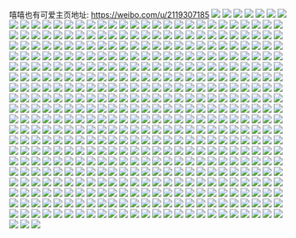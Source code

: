 嘻嘻也有可爱主页地址: https://weibo.com/u/2119307185 
![](https://wx4.sinaimg.cn/mw2000/7e520fb1gy1h94atxqo2yj22c0340e83.jpg) 
![](https://wx4.sinaimg.cn/mw2000/7e520fb1gy1h94au3cfhmj22c0340u0z.jpg) 
![](https://wx4.sinaimg.cn/mw2000/7e520fb1gy1h94au8k16ij22c0340x6r.jpg) 
![](https://wx4.sinaimg.cn/mw2000/7e520fb1gy1h94auetdcpj22c0340kjn.jpg) 
![](https://wx4.sinaimg.cn/mw2000/7e520fb1gy1h94avf5ca5j22a231fhdw.jpg) 
![](https://wx4.sinaimg.cn/mw2000/7e520fb1gy1h94auqkwtij22c0340hdv.jpg) 
![](https://wx4.sinaimg.cn/mw2000/7e520fb1gy1h94av308kqj22c0340x6s.jpg) 
![](https://wx4.sinaimg.cn/mw2000/7e520fb1gy1h94av7jgzdj22c03407wj.jpg) 
![](https://wx4.sinaimg.cn/mw2000/7e520fb1gy1h94atr06d1j22c03407wj.jpg) 
![](https://wx4.sinaimg.cn/mw2000/7e520fb1gy1h4rkb7dur6j23402c0hdv.jpg) 
![](https://wx4.sinaimg.cn/mw2000/7e520fb1gy1h4rkb923rej22c03404qr.jpg) 
![](https://wx4.sinaimg.cn/mw2000/7e520fb1gy1h4rkbc9ny3j22c0340npe.jpg) 
![](https://wx4.sinaimg.cn/mw2000/7e520fb1gy1h4rkbdyqhkj22c03401ky.jpg) 
![](https://wx4.sinaimg.cn/mw2000/7e520fb1gy1h4rkbi7b4cj22c033y7wo.jpg) 
![](https://wx4.sinaimg.cn/mw2000/7e520fb1gy1h4rkb3tpktj22c0340hdv.jpg) 
![](https://wx4.sinaimg.cn/mw2000/7e520fb1gy1h3jjnpkyttj22c0340u0z.jpg) 
![](https://wx4.sinaimg.cn/mw2000/7e520fb1gy1h3jjnnjxa5j223w27nnpd.jpg) 
![](https://wx4.sinaimg.cn/mw2000/7e520fb1gy1gz0pzilionj22c0340qv7.jpg) 
![](https://wx4.sinaimg.cn/mw2000/7e520fb1gy1gz0q1vn8h8j22c0340qv7.jpg) 
![](https://wx4.sinaimg.cn/mw2000/7e520fb1gy1gz0pxi3d0kj22c0340npf.jpg) 
![](https://wx4.sinaimg.cn/mw2000/7e520fb1gy1gz0q2s8wl9j22c0340kjn.jpg) 
![](https://wx4.sinaimg.cn/mw2000/7e520fb1gy1gzgg0memy2j22c0340e83.jpg) 
![](https://wx4.sinaimg.cn/mw2000/7e520fb1gy1gzgg0numvuj22c0340kjn.jpg) 
![](https://wx4.sinaimg.cn/mw2000/7e520fb1gy1gtwixhxaxkj22292r04qp.jpg) 
![](https://wx4.sinaimg.cn/mw2000/7e520fb1gy1gtwixeuzzej22c0340e82.jpg) 
![](https://wx4.sinaimg.cn/mw2000/7e520fb1gy1gtwixau6jbj22c0340e81.jpg) 
![](https://wx4.sinaimg.cn/mw2000/7e520fb1gy1gtwixd1o94j22c0340e83.jpg) 
![](https://wx4.sinaimg.cn/mw2000/7e520fb1gy1gtwix9cc6mj22682wau0x.jpg) 
![](https://wx4.sinaimg.cn/mw2000/7e520fb1gy1gtwixjihjnj22c0340npe.jpg) 
![](https://wx4.sinaimg.cn/mw2000/7e520fb1gy1gtwixgnge2j22c03407wj.jpg) 
![](https://wx4.sinaimg.cn/mw2000/7e520fb1gy1gtwixbgekuj20u0140n12.jpg) 
![](https://wx4.sinaimg.cn/mw2000/7e520fb1gy1gtwixlf0hpj22c03401ky.jpg) 
![](https://wx4.sinaimg.cn/mw2000/7e520fb1gy1gr8sojef4aj22c0340x72.jpg) 
![](https://wx4.sinaimg.cn/mw2000/7e520fb1gy1gr8sotho0nj22c0340qvg.jpg) 
![](https://wx4.sinaimg.cn/mw2000/7e520fb1gy1gr8sonvms4j22c0340kjy.jpg) 
![](https://wx4.sinaimg.cn/mw2000/7e520fb1gy1gr8sof4pu1j22c0340b2k.jpg) 
![](https://wx4.sinaimg.cn/mw2000/7e520fb1gy1gr8sop2riej21sd2dt7wh.jpg) 
![](https://wx4.sinaimg.cn/mw2000/7e520fb1gy1gr8soqaav4j22c032q1ky.jpg) 
![](https://wx4.sinaimg.cn/mw2000/7e520fb1gy1gr1zwgojgaj22c03401l6.jpg) 
![](https://wx4.sinaimg.cn/mw2000/7e520fb1gy1gr1zwkbdo5j22c03404r0.jpg) 
![](https://wx4.sinaimg.cn/mw2000/7e520fb1gy1gr1zxb48knj22c03407wx.jpg) 
![](https://wx4.sinaimg.cn/mw2000/7e520fb1gy1gr1zwbwix6j22c0340u17.jpg) 
![](https://wx4.sinaimg.cn/mw2000/7e520fb1gy1gr1zworqdtj22c03401l8.jpg) 
![](https://wx4.sinaimg.cn/mw2000/7e520fb1gy1gr1zws37xgj22c0340kjv.jpg) 
![](https://wx4.sinaimg.cn/mw2000/7e520fb1gy1gr1zx1hc8ej22c0340qvi.jpg) 
![](https://wx4.sinaimg.cn/mw2000/7e520fb1gy1gr1zwxk470j22c03407wq.jpg) 
![](https://wx4.sinaimg.cn/mw2000/7e520fb1gy1gr1zx5zkjyj22c0340qvm.jpg) 
![](https://wx4.sinaimg.cn/mw2000/7e520fb1gy1gqraj6dsmcj22c03401l1.jpg) 
![](https://wx4.sinaimg.cn/mw2000/7e520fb1gy1gqraiuw99zj22c0340hdv.jpg) 
![](https://wx4.sinaimg.cn/mw2000/7e520fb1gy1gqraj2tstuj22c0340kjn.jpg) 
![](https://wx4.sinaimg.cn/mw2000/7e520fb1gy1gqraizgat3j22c0340b2d.jpg) 
![](https://wx4.sinaimg.cn/mw2000/7e520fb1gy1gqraj9dsbdj22c0340kjn.jpg) 
![](https://wx4.sinaimg.cn/mw2000/7e520fb1gy1gqraj19r2fj22c0340qv7.jpg) 
![](https://wx4.sinaimg.cn/mw2000/7e520fb1gy1gqraj4gpq9j22c0340kjo.jpg) 
![](https://wx4.sinaimg.cn/mw2000/7e520fb1gy1gqraj7sjnwj21p6250u0y.jpg) 
![](https://wx4.sinaimg.cn/mw2000/7e520fb1gy1gqraiwy62tj22c0340npl.jpg) 
![](https://wx4.sinaimg.cn/mw2000/7e520fb1gy1gq53tda9ocj22bb332npe.jpg) 
![](https://wx4.sinaimg.cn/mw2000/7e520fb1gy1gq53t7s897j22c0340x6p.jpg) 
![](https://wx4.sinaimg.cn/mw2000/7e520fb1gy1gq53tc6orlj21s02dc4om.jpg) 
![](https://wx4.sinaimg.cn/mw2000/7e520fb1gy1gq53tf69zij22c0340e88.jpg) 
![](https://wx4.sinaimg.cn/mw2000/7e520fb1gy1gq53ta9d6hj21s02dc4ql.jpg) 
![](https://wx4.sinaimg.cn/mw2000/7e520fb1gy1gq53t8ehc5j21s02dctwr.jpg) 
![](https://wx4.sinaimg.cn/mw2000/7e520fb1gy1gq53tayo88j21s02dc4qp.jpg) 
![](https://wx4.sinaimg.cn/mw2000/7e520fb1gy1gq53tbkrw5j21s02dckga.jpg) 
![](https://wx4.sinaimg.cn/mw2000/7e520fb1gy1gpp0v4k15gj22c0340npd.jpg) 
![](https://wx4.sinaimg.cn/mw2000/7e520fb1gy1gpp0uv4k21j22c02c0e81.jpg) 
![](https://wx4.sinaimg.cn/mw2000/7e520fb1gy1gpp0v3nimmj22c02c07wh.jpg) 
![](https://wx4.sinaimg.cn/mw2000/7e520fb1gy1gpp0uwbcw2j22c02c0b29.jpg) 
![](https://wx4.sinaimg.cn/mw2000/7e520fb1gy1gpp0v04csfj22c02c01l2.jpg) 
![](https://wx4.sinaimg.cn/mw2000/7e520fb1gy1gpp0v1k56tj21vi33shdt.jpg) 
![](https://wx4.sinaimg.cn/mw2000/7e520fb1gy1gpp0v2msstj22c0340kjl.jpg) 
![](https://wx4.sinaimg.cn/mw2000/7e520fb1gy1gpp0utuhf9j22c0340hdt.jpg) 
![](https://wx4.sinaimg.cn/mw2000/7e520fb1gy1gpp0v5pgjaj22bw340npd.jpg) 
![](https://wx4.sinaimg.cn/mw2000/7e520fb1ly1gp7w4yg7mmj22c0340u19.jpg) 
![](https://wx4.sinaimg.cn/mw2000/7e520fb1ly1gp7w4h09izj22c03404qv.jpg) 
![](https://wx4.sinaimg.cn/mw2000/7e520fb1ly1gp7w4dggjpj22c03401lf.jpg) 
![](https://wx4.sinaimg.cn/mw2000/7e520fb1ly1gp7w4jj4i6j22c0340npj.jpg) 
![](https://wx4.sinaimg.cn/mw2000/7e520fb1ly1gp7w53o91tj22c02c0e86.jpg) 
![](https://wx4.sinaimg.cn/mw2000/7e520fb1ly1gp7w4q7nlmj22c0340u14.jpg) 
![](https://wx4.sinaimg.cn/mw2000/7e520fb1ly1gp7w4ulerwj22c03401l5.jpg) 
![](https://wx4.sinaimg.cn/mw2000/7e520fb1ly1gp7w52ir8pj22c0340qvc.jpg) 
![](https://wx4.sinaimg.cn/mw2000/7e520fb1ly1gp7w4lodvtj22c02c0qva.jpg) 
![](https://wx4.sinaimg.cn/mw2000/7e520fb1ly1gp3jytwh5zj22c0340qv5.jpg) 
![](https://wx4.sinaimg.cn/mw2000/7e520fb1ly1gnwr2girlij21o0280qv5.jpg) 
![](https://wx4.sinaimg.cn/mw2000/7e520fb1ly1gnwr2e83y5j22c02c01kz.jpg) 
![](https://wx4.sinaimg.cn/mw2000/7e520fb1ly1gnwr2hcrmkj22c0340x6p.jpg) 
![](https://wx4.sinaimg.cn/mw2000/7e520fb1ly1gnwr28jht5j22802801ky.jpg) 
![](https://wx4.sinaimg.cn/mw2000/7e520fb1ly1gnwr2cmxkij22c03407wj.jpg) 
![](https://wx4.sinaimg.cn/mw2000/7e520fb1ly1gnwr27k9rrj22c0340e84.jpg) 
![](https://wx4.sinaimg.cn/mw2000/7e520fb1ly1gnwr260o7gj22c02c04qq.jpg) 
![](https://wx4.sinaimg.cn/mw2000/7e520fb1ly1gnwr2b5hy5j22c02bzqv6.jpg) 
![](https://wx4.sinaimg.cn/mw2000/7e520fb1ly1gnwr2l5yqaj20nx0nygu5.jpg) 
![](https://wx4.sinaimg.cn/mw2000/7e520fb1ly1gnju66tx1aj22c0340qjv.jpg) 
![](https://wx4.sinaimg.cn/mw2000/7e520fb1ly1gnju65pnm2j22c0340e81.jpg) 
![](https://wx4.sinaimg.cn/mw2000/7e520fb1ly1gnju6b40rcj22c0340hdt.jpg) 
![](https://wx4.sinaimg.cn/mw2000/7e520fb1ly1gnju6ccnr7j22c0340kjl.jpg) 
![](https://wx4.sinaimg.cn/mw2000/7e520fb1ly1gnju6db80lj22c0340b29.jpg) 
![](https://wx4.sinaimg.cn/mw2000/7e520fb1ly1gnju6einqmj22c0340e81.jpg) 
![](https://wx4.sinaimg.cn/mw2000/7e520fb1ly1gng8ncnnmaj22c0340e82.jpg) 
![](https://wx4.sinaimg.cn/mw2000/7e520fb1ly1gng8n6v6rbj22c02c01ky.jpg) 
![](https://wx4.sinaimg.cn/mw2000/7e520fb1ly1gng8nbbqhjj22c0340kjm.jpg) 
![](https://wx4.sinaimg.cn/mw2000/7e520fb1ly1gng8neo1ilj22c03407wi.jpg) 
![](https://wx4.sinaimg.cn/mw2000/7e520fb1ly1gng8n55lgyj22c0340e82.jpg) 
![](https://wx4.sinaimg.cn/mw2000/7e520fb1ly1gng8n8pf61j22c03407wi.jpg) 
![](https://wx4.sinaimg.cn/mw2000/7e520fb1ly1gng8n9o88ej22c0340x6p.jpg) 
![](https://wx4.sinaimg.cn/mw2000/7e520fb1ly1gng8n4aisdj22c02c0u0z.jpg) 
![](https://wx4.sinaimg.cn/mw2000/7e520fb1ly1gng8nah6n6j22c03404qp.jpg) 
![](https://wx4.sinaimg.cn/mw2000/7e520fb1ly1gn8fp1861xj22c0340kjo.jpg) 
![](https://wx4.sinaimg.cn/mw2000/7e520fb1ly1gn8fp1nbfdj20u0140jwd.jpg) 
![](https://wx4.sinaimg.cn/mw2000/7e520fb1ly1gn10q4hnv9j22c02c0x6p.jpg) 
![](https://wx4.sinaimg.cn/mw2000/7e520fb1ly1gn10q5h80qj21sc1sce81.jpg) 
![](https://wx4.sinaimg.cn/mw2000/7e520fb1ly1gn10q649vfj21sc1scnpd.jpg) 
![](https://wx4.sinaimg.cn/mw2000/7e520fb1ly1gn10q3kgbfj22c02c0npe.jpg) 
![](https://wx4.sinaimg.cn/mw2000/7e520fb1ly1gn10q6wryvj22c02c0b2a.jpg) 
![](https://wx4.sinaimg.cn/mw2000/7e520fb1ly1gkfmv6gvtsj224z2vvqv5.jpg) 
![](https://wx4.sinaimg.cn/mw2000/7e520fb1ly1gkfmvaysh3j220n20nb29.jpg) 
![](https://wx4.sinaimg.cn/mw2000/7e520fb1ly1gkfmv5bcpfj22c0340e82.jpg) 
![](https://wx4.sinaimg.cn/mw2000/7e520fb1ly1gkfmv8xzl1j22by35skjm.jpg) 
![](https://wx4.sinaimg.cn/mw2000/7e520fb1ly1gkfmv7x0lfj22c02c0u0x.jpg) 
![](https://wx4.sinaimg.cn/mw2000/7e520fb1ly1gkfmvaen97j221p2qanpd.jpg) 
![](https://wx4.sinaimg.cn/mw2000/7e520fb1ly1gjbb1bplycj21rz2dbe81.jpg) 
![](https://wx4.sinaimg.cn/mw2000/7e520fb1ly1gjbb1est9tj21s02dcb29.jpg) 
![](https://wx4.sinaimg.cn/mw2000/7e520fb1ly1gjbb1fdh25j21s02dc1kx.jpg) 
![](https://wx4.sinaimg.cn/mw2000/7e520fb1ly1gjbb19moi6j21s02dcnpd.jpg) 
![](https://wx4.sinaimg.cn/mw2000/7e520fb1ly1gjbb1a5bvoj21pb2dbb29.jpg) 
![](https://wx4.sinaimg.cn/mw2000/7e520fb1ly1gjbb1dvxayj21s02dcu0x.jpg) 
![](https://wx4.sinaimg.cn/mw2000/7e520fb1ly1gjbb1d6whyj21l22417wh.jpg) 
![](https://wx4.sinaimg.cn/mw2000/7e520fb1ly1gjbb49g3zcj21mr26chap.jpg) 
![](https://wx4.sinaimg.cn/mw2000/7e520fb1ly1gjbb18yhkmj21s02dc4qq.jpg) 
![](https://wx4.sinaimg.cn/mw2000/7e520fb1ly1gj6pug4n47j22bb3324qr.jpg) 
![](https://wx4.sinaimg.cn/mw2000/7e520fb1ly1gj6puhhutcj22bb332npf.jpg) 
![](https://wx4.sinaimg.cn/mw2000/7e520fb1ly1gj5gtlybkkj21ko2dce81.jpg) 
![](https://wx4.sinaimg.cn/mw2000/7e520fb1ly1gj5gtqeh7zj20u0196dir.jpg) 
![](https://wx4.sinaimg.cn/mw2000/7e520fb1ly1gj5gtp1bdrj21ko2dcb29.jpg) 
![](https://wx4.sinaimg.cn/mw2000/7e520fb1ly1gj5gtndro3j22hc1ncnpd.jpg) 
![](https://wx4.sinaimg.cn/mw2000/7e520fb1ly1gj5gtq4oeij21960u0gug.jpg) 
![](https://wx4.sinaimg.cn/mw2000/7e520fb1ly1gj5gto43awj21ko2dc4qp.jpg) 
![](https://wx4.sinaimg.cn/mw2000/7e520fb1ly1gj5gtl8n9fj22431ed1kx.jpg) 
![](https://wx4.sinaimg.cn/mw2000/7e520fb1ly1gj5gtmei4fj21zg1754lo.jpg) 
![](https://wx4.sinaimg.cn/mw2000/7e520fb1ly1gj5gtpsgwhj22dc1koe81.jpg) 
![](https://wx4.sinaimg.cn/mw2000/7e520fb1ly1gifwv7r9hyj22bb2bb7wi.jpg) 
![](https://wx4.sinaimg.cn/mw2000/7e520fb1ly1gifwvb70ooj22bb2bbqv6.jpg) 
![](https://wx4.sinaimg.cn/mw2000/7e520fb1ly1gifwvbu619j22bb2bbhdt.jpg) 
![](https://wx4.sinaimg.cn/mw2000/7e520fb1ly1gifwv8xddqj22bb2bbhdt.jpg) 
![](https://wx4.sinaimg.cn/mw2000/7e520fb1ly1gifwv9o0g6j22c02c0u0y.jpg) 
![](https://wx4.sinaimg.cn/mw2000/7e520fb1ly1gifwvafppyj22bb2bbnpd.jpg) 
![](https://wx4.sinaimg.cn/mw2000/7e520fb1ly1gifwvcgltsj22bb2bbkjl.jpg) 
![](https://wx4.sinaimg.cn/mw2000/7e520fb1ly1gifwv6dkwzj22bb2bbqv5.jpg) 
![](https://wx4.sinaimg.cn/mw2000/7e520fb1ly1gia16us0rsj22bb2bbhdt.jpg) 
![](https://wx4.sinaimg.cn/mw2000/7e520fb1ly1gi0k678z6lj22yo1o0npd.jpg) 
![](https://wx4.sinaimg.cn/mw2000/7e520fb1ly1gi0k68ldioj22yo1o04qp.jpg) 
![](https://wx4.sinaimg.cn/mw2000/7e520fb1ly1gi0k65lmi1j21o027uhd8.jpg) 
![](https://wx4.sinaimg.cn/mw2000/7e520fb1ly1gi0k69ewsaj21w01284fw.jpg) 
![](https://wx4.sinaimg.cn/mw2000/7e520fb1ly1gi0k6c8jwyj22c0340x6p.jpg) 
![](https://wx4.sinaimg.cn/mw2000/7e520fb1ly1gi0k6dvcl5j21f01w07mx.jpg) 
![](https://wx4.sinaimg.cn/mw2000/7e520fb1ly1ghipt3pmiuj22c0340kjl.jpg) 
![](https://wx4.sinaimg.cn/mw2000/7e520fb1ly1ghipt4tqxbj22c0340e81.jpg) 
![](https://wx4.sinaimg.cn/mw2000/7e520fb1gy1ghb6i0ygkzj22c03404qq.jpg) 
![](https://wx4.sinaimg.cn/mw2000/7e520fb1gy1ghb6i62jjdj23402c04qq.jpg) 
![](https://wx4.sinaimg.cn/mw2000/7e520fb1gy1ghb6hsywu5j22c0340hdt.jpg) 
![](https://wx4.sinaimg.cn/mw2000/7e520fb1ly1ggvcg5ydi2j22c03407wi.jpg) 
![](https://wx4.sinaimg.cn/mw2000/7e520fb1ly1ggvcg6sabgj22c03407wi.jpg) 
![](https://wx4.sinaimg.cn/mw2000/7e520fb1ly1ggvcg4vzzej22bb3334qp.jpg) 
![](https://wx4.sinaimg.cn/mw2000/7e520fb1ly1ggvcg7p8zkj22c035ahdv.jpg) 
![](https://wx4.sinaimg.cn/mw2000/7e520fb1ly1ggf76akslyj213d13d493.jpg) 
![](https://wx4.sinaimg.cn/mw2000/7e520fb1ly1ggf76atuw2j20yy0q8wlg.jpg) 
![](https://wx4.sinaimg.cn/mw2000/7e520fb1ly1ggf76b2awkj21fi12n7ov.jpg) 
![](https://wx4.sinaimg.cn/mw2000/7e520fb1ly1ggf76bd0dij215u0veqff.jpg) 
![](https://wx4.sinaimg.cn/mw2000/7e520fb1ly1ggf76byxsbj23402c0hdu.jpg) 
![](https://wx4.sinaimg.cn/mw2000/7e520fb1ly1ggf769ru9ej22c02c0npe.jpg) 
![](https://wx4.sinaimg.cn/mw2000/7e520fb1ly1ggf76hunyfj22c02c0b2a.jpg) 
![](https://wx4.sinaimg.cn/mw2000/7e520fb1ly1ggf76d9rz7j23402c0u0z.jpg) 
![](https://wx4.sinaimg.cn/mw2000/7e520fb1ly1ggf76eed05j23402c0b2c.jpg) 
![](https://wx4.sinaimg.cn/mw2000/7e520fb1ly1gg8c9ytjapj22c0340b2b.jpg) 
![](https://wx4.sinaimg.cn/mw2000/7e520fb1ly1gg8cabb3akj22c0340hdv.jpg) 
![](https://wx4.sinaimg.cn/mw2000/7e520fb1ly1gg8cayyrwgj22bb333b29.jpg) 
![](https://wx4.sinaimg.cn/mw2000/7e520fb1ly1gg8calf5lfj21sc2e9u0x.jpg) 
![](https://wx4.sinaimg.cn/mw2000/7e520fb1ly1gg8caxi34mj22c0340b2b.jpg) 
![](https://wx4.sinaimg.cn/mw2000/7e520fb1ly1gg8c9k7zj9j22c03404qs.jpg) 
![](https://wx4.sinaimg.cn/mw2000/7e520fb1ly1gfcngckpgbj22c0340x6p.jpg) 
![](https://wx4.sinaimg.cn/mw2000/7e520fb1ly1gfcng3393qj22c0340e82.jpg) 
![](https://wx4.sinaimg.cn/mw2000/7e520fb1ly1gfcng9skjej23402c0b2a.jpg) 
![](https://wx4.sinaimg.cn/mw2000/7e520fb1ly1gfcng6d00tj22c0340hdt.jpg) 
![](https://wx4.sinaimg.cn/mw2000/7e520fb1ly1gexutgw4smj20u014078m.jpg) 
![](https://wx4.sinaimg.cn/mw2000/7e520fb1ly1gexuthkiwkj20u01400ww.jpg) 
![](https://wx4.sinaimg.cn/mw2000/7e520fb1ly1gewi39bya7j23402c0npd.jpg) 
![](https://wx4.sinaimg.cn/mw2000/7e520fb1ly1gewi34ate6j21kz2dvu0t.jpg) 
![](https://wx4.sinaimg.cn/mw2000/7e520fb1ly1gewi3i8g0pj23402c07wh.jpg) 
![](https://wx4.sinaimg.cn/mw2000/7e520fb1ly1gewi3bqfptj22hm1v71kx.jpg) 
![](https://wx4.sinaimg.cn/mw2000/7e520fb1ly1gewinuan6oj22uk24xkjl.jpg) 
![](https://wx4.sinaimg.cn/mw2000/7e520fb1ly1gewsmqx6mcj23402c0e83.jpg) 
![](https://wx4.sinaimg.cn/mw2000/7e520fb1ly1gewi36m4m1j22c02c0hdt.jpg) 
![](https://wx4.sinaimg.cn/mw2000/7e520fb1ly1gewi32p2zbj21ml1jett7.jpg) 
![](https://wx4.sinaimg.cn/mw2000/7e520fb1ly1gewi3fg8bwj23402c0qv5.jpg) 
![](https://wx4.sinaimg.cn/mw2000/7e520fb1ly1ger62wy6z3j20u0140dky.jpg) 
![](https://wx4.sinaimg.cn/mw2000/7e520fb1ly1ger62x8h2uj20u0140gsc.jpg) 
![](https://wx4.sinaimg.cn/mw2000/7e520fb1ly1ger64gzlyej20u01407bd.jpg) 
![](https://wx4.sinaimg.cn/mw2000/7e520fb1ly1ger62xkpxrj20u0140wjo.jpg) 
![](https://wx4.sinaimg.cn/mw2000/7e520fb1ly1ger62xxlsfj20u014m131.jpg) 
![](https://wx4.sinaimg.cn/mw2000/7e520fb1ly1ger62yi8f4j20ty14ggrz.jpg) 
![](https://wx4.sinaimg.cn/mw2000/7e520fb1ly1ger64h80fxj20u011i0zx.jpg) 
![](https://wx4.sinaimg.cn/mw2000/7e520fb1ly1ger62yrw12j20u0140wli.jpg) 
![](https://wx4.sinaimg.cn/mw2000/7e520fb1ly1ger64hikm0j20u0140k04.jpg) 
![](https://wx4.sinaimg.cn/mw2000/7e520fb1ly1gepy9g1s9jj23402c01kz.jpg) 
![](https://wx4.sinaimg.cn/mw2000/7e520fb1ly1geowvhamsgj22c0340e83.jpg) 
![](https://wx4.sinaimg.cn/mw2000/7e520fb1ly1geiynh518mj20u0140dop.jpg) 
![](https://wx4.sinaimg.cn/mw2000/7e520fb1ly1geiyng4resj21400u049m.jpg) 
![](https://wx4.sinaimg.cn/mw2000/7e520fb1ly1geiynidc39j21400u0k12.jpg) 
![](https://wx4.sinaimg.cn/mw2000/7e520fb1ly1gegn1m0cwyj21400u0k6b.jpg) 
![](https://wx4.sinaimg.cn/mw2000/7e520fb1ly1gegn1kpd11j21400u04ds.jpg) 
![](https://wx4.sinaimg.cn/mw2000/7e520fb1ly1geb2xxbda5j22c0340kjl.jpg) 
![](https://wx4.sinaimg.cn/mw2000/7e520fb1ly1ge9npe43c3j20u013zqgw.jpg) 
![](https://wx4.sinaimg.cn/mw2000/7e520fb1ly1ge9npfwe1wj20u013z4h1.jpg) 
![](https://wx4.sinaimg.cn/mw2000/7e520fb1ly1ge8prehdyqj21ho1v37wh.jpg) 
![](https://wx4.sinaimg.cn/mw2000/7e520fb1ly1ge0jf8zxjij2218218u0y.jpg) 
![](https://wx4.sinaimg.cn/mw2000/7e520fb1ly1ge0jf9uttwj2224224u0y.jpg) 
![](https://wx4.sinaimg.cn/mw2000/7e520fb1ly1ge0jf7sp1mj224t24tu0y.jpg) 
![](https://wx4.sinaimg.cn/mw2000/7e520fb1ly1ge0jfao19rj224f24fe82.jpg) 
![](https://wx4.sinaimg.cn/mw2000/7e520fb1ly1gduj5anrlvj20u0140wrv.jpg) 
![](https://wx4.sinaimg.cn/mw2000/7e520fb1ly1gduj5clgzij20u01404d5.jpg) 
![](https://wx4.sinaimg.cn/mw2000/7e520fb1ly1gduj5dob1tj20u01407h7.jpg) 
![](https://wx4.sinaimg.cn/mw2000/7e520fb1ly1gduj5febncj20u0140apu.jpg) 
![](https://wx4.sinaimg.cn/mw2000/7e520fb1ly1gcwt14b48bj22c0340b29.jpg) 
![](https://wx4.sinaimg.cn/mw2000/7e520fb1ly1gcwt151fwsj20sx1feamn.jpg) 
![](https://wx4.sinaimg.cn/mw2000/7e520fb1ly1gcwt15egvoj22c02c0b29.jpg) 
![](https://wx4.sinaimg.cn/mw2000/7e520fb1ly1gcwt15wb0vj21540n5gri.jpg) 
![](https://wx4.sinaimg.cn/mw2000/7e520fb1ly1gcwt16xydyj22c0340hdt.jpg) 
![](https://wx4.sinaimg.cn/mw2000/7e520fb1ly1gcwt18psnmj23402c0kjl.jpg) 
![](https://wx4.sinaimg.cn/mw2000/7e520fb1ly1gcwt1a9jxnj23402c07wh.jpg) 
![](https://wx4.sinaimg.cn/mw2000/7e520fb1ly1gcvn6mrjwyj21o01o0kjl.jpg) 
![](https://wx4.sinaimg.cn/mw2000/7e520fb1ly1gcvn6o8mx1j21o01o0kjl.jpg) 
![](https://wx4.sinaimg.cn/mw2000/7e520fb1ly1gcvn6fzn68j21o01o0hdt.jpg) 
![](https://wx4.sinaimg.cn/mw2000/7e520fb1ly1gcvn6hr4ztj21v31hob29.jpg) 
![](https://wx4.sinaimg.cn/mw2000/7e520fb1ly1gcvn6jjwl0j21v31ho7wh.jpg) 
![](https://wx4.sinaimg.cn/mw2000/7e520fb1ly1gcuzsgaykkj21o01o0b29.jpg) 
![](https://wx4.sinaimg.cn/mw2000/7e520fb1ly1gcuzsfpdwlj21o01o0e81.jpg) 
![](https://wx4.sinaimg.cn/mw2000/7e520fb1ly1gcuzsf85enj21o01o0e81.jpg) 
![](https://wx4.sinaimg.cn/mw2000/7e520fb1ly1gcuzsh0ct2j21o01o0hdt.jpg) 
![](https://wx4.sinaimg.cn/mw2000/7e520fb1ly1gcuzsklinpj21v31hohdt.jpg) 
![](https://wx4.sinaimg.cn/mw2000/7e520fb1ly1gcuzshtn31j21o01o0e81.jpg) 
![](https://wx4.sinaimg.cn/mw2000/7e520fb1ly1gcuzsjjcdvj21o01o0kjl.jpg) 
![](https://wx4.sinaimg.cn/mw2000/7e520fb1ly1gcuzsixnsnj21o01o0e81.jpg) 
![](https://wx4.sinaimg.cn/mw2000/7e520fb1ly1gcuzsk29gaj21o01o0b29.jpg) 
![](https://wx4.sinaimg.cn/mw2000/7e520fb1ly1gcuqsp6whnj21ho1v37wh.jpg) 
![](https://wx4.sinaimg.cn/mw2000/7e520fb1ly1gcuqsrmbtdj23402c0u0x.jpg) 
![](https://wx4.sinaimg.cn/mw2000/7e520fb1ly1gcuqspxffaj21v31ho7wh.jpg) 
![](https://wx4.sinaimg.cn/mw2000/7e520fb1ly1gcuqsqem6rj21v31ho7wh.jpg) 
![](https://wx4.sinaimg.cn/mw2000/7e520fb1ly1gcuqsswfxnj21v31honpd.jpg) 
![](https://wx4.sinaimg.cn/mw2000/7e520fb1ly1gcooajrtgoj2230230hdt.jpg) 
![](https://wx4.sinaimg.cn/mw2000/7e520fb1ly1gcooakeq4ej21v31hob29.jpg) 
![](https://wx4.sinaimg.cn/mw2000/7e520fb1ly1gcooal295vj2230230qv5.jpg) 
![](https://wx4.sinaimg.cn/mw2000/7e520fb1ly1gcooalny9cj21v31ho7wh.jpg) 
![](https://wx4.sinaimg.cn/mw2000/7e520fb1ly1gcooam6kgqj2230230hdt.jpg) 
![](https://wx4.sinaimg.cn/mw2000/7e520fb1ly1gcooamt6mdj21v31ho4qp.jpg) 
![](https://wx4.sinaimg.cn/mw2000/7e520fb1ly1gcooaixm66j2230230kjl.jpg) 
![](https://wx4.sinaimg.cn/mw2000/7e520fb1ly1gco0nkf832j211i0u012w.jpg) 
![](https://wx4.sinaimg.cn/mw2000/7e520fb1ly1gco0nis65kj211i0u048j.jpg) 
![](https://wx4.sinaimg.cn/mw2000/7e520fb1ly1gco0nlysocj211i0u0n52.jpg) 
![](https://wx4.sinaimg.cn/mw2000/7e520fb1ly1gco0no09k6j20u011i4a7.jpg) 
![](https://wx4.sinaimg.cn/mw2000/7e520fb1ly1gco0nv4pmhj20u011i7h1.jpg) 
![](https://wx4.sinaimg.cn/mw2000/7e520fb1ly1gco0np80n9j211i0u0gri.jpg) 
![](https://wx4.sinaimg.cn/mw2000/7e520fb1ly1gco0nrvs89j20u00u0tj4.jpg) 
![](https://wx4.sinaimg.cn/mw2000/7e520fb1ly1gco0ntdjbnj211i0u0thm.jpg) 
![](https://wx4.sinaimg.cn/mw2000/7e520fb1ly1gcld6q5v0zj2230230hdt.jpg) 
![](https://wx4.sinaimg.cn/mw2000/7e520fb1ly1gcld6parkqj2230230hdt.jpg) 
![](https://wx4.sinaimg.cn/mw2000/7e520fb1ly1gcld6qqabvj2230230kjl.jpg) 
![](https://wx4.sinaimg.cn/mw2000/7e520fb1ly1gcld6rahwrj21v31ho4qp.jpg) 
![](https://wx4.sinaimg.cn/mw2000/7e520fb1ly1gcld6runeoj21ho1v3e81.jpg) 
![](https://wx4.sinaimg.cn/mw2000/7e520fb1ly1gceugj5ab7j22c02c01ky.jpg) 
![](https://wx4.sinaimg.cn/mw2000/7e520fb1ly1gceugk6q3ej22c02c0qv5.jpg) 
![](https://wx4.sinaimg.cn/mw2000/7e520fb1ly1gceuggzz30j22c02c0b2a.jpg) 
![](https://wx4.sinaimg.cn/mw2000/7e520fb1ly1gceugm7t86j22c02c0hdu.jpg) 
![](https://wx4.sinaimg.cn/mw2000/7e520fb1ly1gc9om9g10kj20u00u0dma.jpg) 
![](https://wx4.sinaimg.cn/mw2000/7e520fb1ly1gc9om8uiw2j20u00u0tj4.jpg) 
![](https://wx4.sinaimg.cn/mw2000/7e520fb1ly1gc9oma2g95j20u00u0wmn.jpg) 
![](https://wx4.sinaimg.cn/mw2000/7e520fb1ly1gc9ootxqu3j20u00u0qdj.jpg) 
![](https://wx4.sinaimg.cn/mw2000/7e520fb1ly1gbzs5ngr9ej22c0340hdt.jpg) 
![](https://wx4.sinaimg.cn/mw2000/7e520fb1ly1gbwe441l04j20u0190qfu.jpg) 
![](https://wx4.sinaimg.cn/mw2000/7e520fb1ly1gbwe42s8u0j20u0190qii.jpg) 
![](https://wx4.sinaimg.cn/mw2000/7e520fb1ly1gbveddp6eyj21jk2bcu0x.jpg) 
![](https://wx4.sinaimg.cn/mw2000/7e520fb1ly1gbjkuu9t2oj20n01frx17.jpg) 
![](https://wx4.sinaimg.cn/mw2000/7e520fb1ly1gb8s5q2fkdj20u00u07f6.jpg) 
![](https://wx4.sinaimg.cn/mw2000/7e520fb1ly1gb4qrain9yj223p2sx1ky.jpg) 
![](https://wx4.sinaimg.cn/mw2000/7e520fb1ly1gb4qrbkss9j22c0340e82.jpg) 
![](https://wx4.sinaimg.cn/mw2000/7e520fb1ly1gaq8hb161lj22c02c0hdt.jpg) 
![](https://wx4.sinaimg.cn/mw2000/7e520fb1ly1gaq8hbsevdj22c02c0e1x.jpg) 
![](https://wx4.sinaimg.cn/mw2000/7e520fb1ly1gaq8hd8o2bj22c02c04jj.jpg) 
![](https://wx4.sinaimg.cn/mw2000/7e520fb1ly1gaq8h9tk3pj22c02c0h14.jpg) 
![](https://wx4.sinaimg.cn/mw2000/7e520fb1ly1gaimeab5ktj21w02iou0x.jpg) 
![](https://wx4.sinaimg.cn/mw2000/7e520fb1ly1gaidcds0avj21w02iob29.jpg) 
![](https://wx4.sinaimg.cn/mw2000/7e520fb1ly1gaidcefqt9j22c02c07wh.jpg) 
![](https://wx4.sinaimg.cn/mw2000/7e520fb1ly1gaidcd9iu2j22c0340npd.jpg) 
![](https://wx4.sinaimg.cn/mw2000/7e520fb1ly1gaidcclsohj22c0340u0x.jpg) 
![](https://wx4.sinaimg.cn/mw2000/7e520fb1ly1g9xchronwtj21w02iox6p.jpg) 
![](https://wx4.sinaimg.cn/mw2000/7e520fb1ly1g9xci0i1woj21w02io1ky.jpg) 
![](https://wx4.sinaimg.cn/mw2000/7e520fb1ly1g9xchqu69lj22c03401kz.jpg) 
![](https://wx4.sinaimg.cn/mw2000/7e520fb1ly1g9lwfn7y4uj23gg56oqvm.jpg) 
![](https://wx4.sinaimg.cn/mw2000/7e520fb1ly1g9lwft68xkj23gg56onpv.jpg) 
![](https://wx4.sinaimg.cn/mw2000/7e520fb1ly1g9lwfg54vtj23gg56oe8g.jpg) 
![](https://wx4.sinaimg.cn/mw2000/7e520fb1ly1g9lwgdzr5qj23gg56onps.jpg) 
![](https://wx4.sinaimg.cn/mw2000/7e520fb1ly1g9hpwsps3xj20rs1jl7fu.jpg) 
![](https://wx4.sinaimg.cn/mw2000/7e520fb1ly1g9bxbbxjapj21w02ionpd.jpg) 
![](https://wx4.sinaimg.cn/mw2000/7e520fb1ly1g9bxbck2f6j21w02iokjl.jpg) 
![](https://wx4.sinaimg.cn/mw2000/7e520fb1ly1g9bxbd7z3pj21rj2iikjl.jpg) 
![](https://wx4.sinaimg.cn/mw2000/7e520fb1ly1g9bxbb6i1ej21pu2bgb29.jpg) 
![](https://wx4.sinaimg.cn/mw2000/7e520fb1ly1g8ofb6fivbj22ds1sce81.jpg) 
![](https://wx4.sinaimg.cn/mw2000/7e520fb1ly1g8k86mw438j22c0340e81.jpg) 
![](https://wx4.sinaimg.cn/mw2000/7e520fb1ly1g8k86m8efdj21w02io7wh.jpg) 
![](https://wx4.sinaimg.cn/mw2000/7e520fb1ly1g8bksmwx3hj20u00u0wl7.jpg) 
![](https://wx4.sinaimg.cn/mw2000/7e520fb1ly1g8bksl6y2jj20u0140dmo.jpg) 
![](https://wx4.sinaimg.cn/mw2000/7e520fb1ly1g8bkskl9isj20u00u0jz0.jpg) 
![](https://wx4.sinaimg.cn/mw2000/7e520fb1ly1g8bksnlderj21400u0q9m.jpg) 
![](https://wx4.sinaimg.cn/mw2000/7e520fb1ly1g8bkslwrxjj20u00u07fy.jpg) 
![](https://wx4.sinaimg.cn/mw2000/7e520fb1ly1g8bkso5lb2j20u00u0n69.jpg) 
![](https://wx4.sinaimg.cn/mw2000/7e520fb1ly1g8847x125nj20u00u012n.jpg) 
![](https://wx4.sinaimg.cn/mw2000/7e520fb1ly1g86s81s85rj20rs0v9qbt.jpg) 
![](https://wx4.sinaimg.cn/mw2000/7e520fb1ly1g85tsxo7y2j20rs1tskjl.jpg) 
![](https://wx4.sinaimg.cn/mw2000/7e520fb1ly1g85tsx4l8bj20rs1sue81.jpg) 
![](https://wx4.sinaimg.cn/mw2000/7e520fb1ly1g85sjw9zcoj20tu13uh0g.jpg) 
![](https://wx4.sinaimg.cn/mw2000/7e520fb1ly1g85sjvzm0vj20tu13utm9.jpg) 
![](https://wx4.sinaimg.cn/mw2000/7e520fb1ly1g83w4sbngsj21w02ionpd.jpg) 
![](https://wx4.sinaimg.cn/mw2000/7e520fb1ly1g7vvsh5nejj218g0tn48j.jpg) 
![](https://wx4.sinaimg.cn/mw2000/7e520fb1ly1g7vvsk1ee1j23402c04qp.jpg) 
![](https://wx4.sinaimg.cn/mw2000/7e520fb1ly1g7vvsmhkbfj23402c04qp.jpg) 
![](https://wx4.sinaimg.cn/mw2000/7e520fb1ly1g7vvsi9bamj23402c07ug.jpg) 
![](https://wx4.sinaimg.cn/mw2000/7e520fb1ly1g7qztd3jezj21w02io4qq.jpg) 
![](https://wx4.sinaimg.cn/mw2000/7e520fb1ly1g7qztbz0wcj21tw2bgx6q.jpg) 
![](https://wx4.sinaimg.cn/mw2000/7e520fb1ly1g7qztfluerj21w02iou0y.jpg) 
![](https://wx4.sinaimg.cn/mw2000/7e520fb1ly1g7qztduy4uj22io1w0e82.jpg) 
![](https://wx4.sinaimg.cn/mw2000/7e520fb1ly1g7qzteo6lsj21w02iohdu.jpg) 
![](https://wx4.sinaimg.cn/mw2000/7e520fb1ly1g7qztgh1tqj21w02ionpe.jpg) 
![](https://wx4.sinaimg.cn/mw2000/7e520fb1ly1g7nhruomlsj22c0340kjm.jpg) 
![](https://wx4.sinaimg.cn/mw2000/7e520fb1ly1g7nhrttlprj22c0340x6q.jpg) 
![](https://wx4.sinaimg.cn/mw2000/7e520fb1ly1g7nhrvf2szj21w02iox6p.jpg) 
![](https://wx4.sinaimg.cn/mw2000/7e520fb1ly1g7nhrwdzwij21w02iou0x.jpg) 
![](https://wx4.sinaimg.cn/mw2000/7e520fb1ly1g7fj3zjwusj21w02io4hx.jpg) 
![](https://wx4.sinaimg.cn/mw2000/7e520fb1ly1g7fj40zrklj21u42hz7lw.jpg) 
![](https://wx4.sinaimg.cn/mw2000/7e520fb1ly1g7fj405ok2j22c03404qp.jpg) 
![](https://wx4.sinaimg.cn/mw2000/7e520fb1ly1g7fj40mor8j21ur2io7lu.jpg) 
![](https://wx4.sinaimg.cn/mw2000/7e520fb1ly1g77iqaiq3ij22c02c04qq.jpg) 
![](https://wx4.sinaimg.cn/mw2000/7e520fb1ly1g706y2vc1rj22c03404qq.jpg) 
![](https://wx4.sinaimg.cn/mw2000/7e520fb1ly1g706y13zxaj22c0340x6p.jpg) 
![](https://wx4.sinaimg.cn/mw2000/7e520fb1ly1g706y1s53fj21w02ioqv5.jpg) 
![](https://wx4.sinaimg.cn/mw2000/7e520fb1ly1g706xzst3vj20rs2bcaqb.jpg) 
![](https://wx4.sinaimg.cn/mw2000/7e520fb1ly1g706y0a72lj22c02c0tyn.jpg) 
![](https://wx4.sinaimg.cn/mw2000/7e520fb1ly1g706xyi3vlj216o1ku7mf.jpg) 
![](https://wx4.sinaimg.cn/mw2000/7e520fb1ly1g706y3o99lj22c02c0b2a.jpg) 
![](https://wx4.sinaimg.cn/mw2000/7e520fb1ly1g706xzeo2dj20rs2bcdy1.jpg) 
![](https://wx4.sinaimg.cn/mw2000/7e520fb1ly1g706xyzxl3j224725q1kx.jpg) 
![](https://wx4.sinaimg.cn/mw2000/7e520fb1ly1g6uqohqkdfj22c02c04qp.jpg) 
![](https://wx4.sinaimg.cn/mw2000/7e520fb1ly1g6rfy572j8j22c02c0h8n.jpg) 
![](https://wx4.sinaimg.cn/mw2000/7e520fb1ly1g6rfy76gcwj22c02c0hdt.jpg) 
![](https://wx4.sinaimg.cn/mw2000/7e520fb1ly1g6eo70lbscj22c0340qv6.jpg) 
![](https://wx4.sinaimg.cn/mw2000/7e520fb1ly1g6eo713a91j218g1np4bu.jpg) 
![](https://wx4.sinaimg.cn/mw2000/7e520fb1ly1g6de4uzybfj22c02c0nlz.jpg) 
![](https://wx4.sinaimg.cn/mw2000/7e520fb1ly1g6de4qwebrj22c02c0e6j.jpg) 
![](https://wx4.sinaimg.cn/mw2000/7e520fb1ly1g6de4pjvy3j22c02c04qh.jpg) 
![](https://wx4.sinaimg.cn/mw2000/7e520fb1ly1g6de4tr93fj22c02c01kx.jpg) 
![](https://wx4.sinaimg.cn/mw2000/7e520fb1ly1g68r91fzvdj21w02ioe89.jpg) 
![](https://wx4.sinaimg.cn/mw2000/7e520fb1ly1g67p6f1syij22w63uwhdu.jpg) 
![](https://wx4.sinaimg.cn/mw2000/7e520fb1ly1g67p6d8n30j22tq3uw7wi.jpg) 
![](https://wx4.sinaimg.cn/mw2000/7e520fb1ly1g621nqe95wj22c0340e81.jpg) 
![](https://wx4.sinaimg.cn/mw2000/7e520fb1ly1g4zt5y6yzij22c0340hdt.jpg) 
![](https://wx4.sinaimg.cn/mw2000/7e520fb1ly1g4zt5ymqbvj21vx2iotxf.jpg) 
![](https://wx4.sinaimg.cn/mw2000/7e520fb1ly1g4yeu9nhjaj20u00u042j.jpg) 
![](https://wx4.sinaimg.cn/mw2000/7e520fb1ly1g4sd4363a9j20u0140dpj.jpg) 
![](https://wx4.sinaimg.cn/mw2000/7e520fb1ly1g4sd43vx72j20u0140ak2.jpg) 
![](https://wx4.sinaimg.cn/mw2000/7e520fb1ly1g4n5ze46p1j22at340b29.jpg) 
![](https://wx4.sinaimg.cn/mw2000/7e520fb1ly1g44byy7oonj22c02c0k8x.jpg) 
![](https://wx4.sinaimg.cn/mw2000/7e520fb1ly1g41ue7f1jsj22c02c0ayq.jpg) 
![](https://wx4.sinaimg.cn/mw2000/7e520fb1ly1g40y9csmnwj21rp2dikdy.jpg) 
![](https://wx4.sinaimg.cn/mw2000/7e520fb1ly1g40y9dov7qj21w02io4qq.jpg) 
![](https://wx4.sinaimg.cn/mw2000/7e520fb1ly1g40y9ek18qj21w02io7wh.jpg) 
![](https://wx4.sinaimg.cn/mw2000/7e520fb1ly1g40y9f7iuwj21w02ioe81.jpg) 
![](https://wx4.sinaimg.cn/mw2000/7e520fb1ly1g3zg91zq1bj22c0340b2a.jpg) 
![](https://wx4.sinaimg.cn/mw2000/7e520fb1ly1g3dwm5rh5sj21w02ioqv6.jpg) 
![](https://wx4.sinaimg.cn/mw2000/7e520fb1ly1g27wz2y680j21w02iokhz.jpg) 
![](https://wx4.sinaimg.cn/mw2000/7e520fb1ly1g1jxpqgn8cj22c0340hdw.jpg) 
![](https://wx4.sinaimg.cn/mw2000/7e520fb1ly1g1jxps436mj21w02l04qr.jpg) 
![](https://wx4.sinaimg.cn/mw2000/7e520fb1ly1g1jxptkd5bj22722721kz.jpg) 
![](https://wx4.sinaimg.cn/mw2000/7e520fb1ly1g1jxpp35u4j22c0340e83.jpg) 
![](https://wx4.sinaimg.cn/mw2000/7e520fb1ly1g0098f2x9pj22c02c0kht.jpg) 
![](https://wx4.sinaimg.cn/mw2000/7e520fb1ly1fyshdgcg35j20qo0zk7gc.jpg) 
![](https://wx4.sinaimg.cn/mw2000/7e520fb1ly1fyshdfrs2rj20qo0zkk5p.jpg) 
![](https://wx4.sinaimg.cn/mw2000/7e520fb1ly1fyshdebhldj20qo0zkti8.jpg) 
![](https://wx4.sinaimg.cn/mw2000/7e520fb1ly1fyshdek044j20qo0zkwpt.jpg) 
![](https://wx4.sinaimg.cn/mw2000/7e520fb1ly1fyshdfgfe0j20qo0zk7j6.jpg) 
![](https://wx4.sinaimg.cn/mw2000/7e520fb1ly1fyshdg3f89j20qo0zkgus.jpg) 
![](https://wx4.sinaimg.cn/mw2000/7e520fb1ly1fyshdgsqg8j20qo0zkdu5.jpg) 
![](https://wx4.sinaimg.cn/mw2000/7e520fb1ly1fyshdeunhjj20qo10014j.jpg) 
![](https://wx4.sinaimg.cn/mw2000/7e520fb1ly1fyixm9ie7kj20qp10on7j.jpg) 
![](https://wx4.sinaimg.cn/mw2000/7e520fb1ly1fxzqq1fvkaj22c0340u0x.jpg) 
![](https://wx4.sinaimg.cn/mw2000/7e520fb1ly1fxroe646e4j22qj3nd7wi.jpg) 
![](https://wx4.sinaimg.cn/mw2000/7e520fb1ly1fxroeitgd5j217z16kwts.jpg) 
![](https://wx4.sinaimg.cn/mw2000/7e520fb1ly1fxrodzj0fij218g18gnb7.jpg) 
![](https://wx4.sinaimg.cn/mw2000/7e520fb1ly1fxroeeujizj218g18g1c9.jpg) 
![](https://wx4.sinaimg.cn/mw2000/7e520fb1ly1fx9yid6o5jj218g1n91bi.jpg) 
![](https://wx4.sinaimg.cn/mw2000/7e520fb1ly1fwc8o93s3vj21w02io7wo.jpg) 
![](https://wx4.sinaimg.cn/mw2000/7e520fb1ly1fwc8nhrb5wj21r92b3u11.jpg) 
![](https://wx4.sinaimg.cn/mw2000/7e520fb1ly1fwc8mxfwzcj21v92iob29.jpg) 
![](https://wx4.sinaimg.cn/mw2000/7e520fb1ly1ftahfgdojij21ug2io1l4.jpg) 
![](https://wx4.sinaimg.cn/mw2000/7e520fb1ly1ftahf58qx9j20hu0hu0xt.jpg) 
![](https://wx4.sinaimg.cn/mw2000/7e520fb1ly1ftahf5w1jvj20qo0zktmh.jpg) 
![](https://wx4.sinaimg.cn/mw2000/7e520fb1ly1ftahf8seyfj20qo0zkani.jpg) 
![](https://wx4.sinaimg.cn/mw2000/7e520fb1ly1ftahf73d7gj20q40pdwou.jpg) 
![](https://wx4.sinaimg.cn/mw2000/7e520fb1ly1ftahfbd5tvj21tm2iokjm.jpg) 
![](https://wx4.sinaimg.cn/mw2000/7e520fb1ly1ftahf7wagij20qo0zkk43.jpg) 
![](https://wx4.sinaimg.cn/mw2000/7e520fb1ly1ftahf6j71oj20qo0qoqbk.jpg) 
![](https://wx4.sinaimg.cn/mw2000/7e520fb1ly1ftahf9hom7j20qo0zkk48.jpg) 
![](https://wx4.sinaimg.cn/mw2000/7e520fb1ly1ft9zlya04pj21w02iox6u.jpg) 
![](https://wx4.sinaimg.cn/mw2000/7e520fb1ly1ft9zm01sucj23402c07wh.jpg) 
![](https://wx4.sinaimg.cn/mw2000/7e520fb1ly1ft9zm1vtqaj22c02c0ttj.jpg) 
![](https://wx4.sinaimg.cn/mw2000/7e520fb1ly1ft9zltfplvj22a6340x6x.jpg) 
![](https://wx4.sinaimg.cn/mw2000/7e520fb1ly1fsdb84k4gvj21w02io7wn.jpg) 
![](https://wx4.sinaimg.cn/mw2000/7e520fb1ly1fsdb6tzjfgj21w02io4qv.jpg) 
![](https://wx4.sinaimg.cn/mw2000/7e520fb1ly1fsdb7if0foj21w02iox6v.jpg) 
![](https://wx4.sinaimg.cn/mw2000/7e520fb1ly1fsdb750cgaj21w02lynpj.jpg) 
![](https://wx4.sinaimg.cn/mw2000/7e520fb1ly1fsdb7b3drzj21w02iohdz.jpg) 
![](https://wx4.sinaimg.cn/mw2000/7e520fb1ly1fsdb7nfht3j21w02l21l3.jpg) 
![](https://wx4.sinaimg.cn/mw2000/7e520fb1ly1fsdb7cjmc6j21w02lse81.jpg) 
![](https://wx4.sinaimg.cn/mw2000/7e520fb1ly1fsdb80md6wj21w02kcx6v.jpg) 
![](https://wx4.sinaimg.cn/mw2000/7e520fb1ly1fsdb7u6fz5j228g340b2h.jpg) 
![](https://wx4.sinaimg.cn/mw2000/7e520fb1ly1frvzkcm91zj21w02iohe1.jpg) 
![](https://wx4.sinaimg.cn/mw2000/7e520fb1ly1frvzkf6eykj20qo0qodm0.jpg) 
![](https://wx4.sinaimg.cn/mw2000/7e520fb1ly1frvzkepo4oj20qo0qo1kx.jpg) 
![](https://wx4.sinaimg.cn/mw2000/7e520fb1ly1frvzk640scj22io1w0qvd.jpg) 
![](https://wx4.sinaimg.cn/mw2000/7e520fb1ly1frsmtcx41nj20xc0xa4n3.jpg) 
![](https://wx4.sinaimg.cn/mw2000/7e520fb1ly1fralohkeewj21w02mkhdz.jpg) 
![](https://wx4.sinaimg.cn/mw2000/7e520fb1ly1fralodyc4qj21u82iob2f.jpg) 
![](https://wx4.sinaimg.cn/mw2000/7e520fb1ly1fraloaothwj21sv2io7wo.jpg) 
![](https://wx4.sinaimg.cn/mw2000/7e520fb1ly1fralokhqy7j21w02io7wn.jpg) 
![](https://wx4.sinaimg.cn/mw2000/7e520fb1ly1fr1xri27tuj22c0340hdt.jpg) 
![](https://wx4.sinaimg.cn/mw2000/7e520fb1ly1fr1xrjei2rj22c0340u0x.jpg) 
![](https://wx4.sinaimg.cn/mw2000/7e520fb1ly1fr1xrfbhtxj23402c0h7s.jpg) 
![](https://wx4.sinaimg.cn/mw2000/7e520fb1ly1fqzbxyhoqej22c0340hdu.jpg) 
![](https://wx4.sinaimg.cn/mw2000/7e520fb1ly1fqzbxv2udgj22c03404qq.jpg) 
![](https://wx4.sinaimg.cn/mw2000/7e520fb1ly1fqzby17rbqj22c02c07wi.jpg) 
![](https://wx4.sinaimg.cn/mw2000/7e520fb1ly1fqzby6q40ij22c0340npf.jpg) 
![](https://wx4.sinaimg.cn/mw2000/7e520fb1ly1fqzbyb80c8j22c03407wj.jpg) 
![](https://wx4.sinaimg.cn/mw2000/7e520fb1ly1fqzbygtkrrj22c03401l0.jpg) 
![](https://wx4.sinaimg.cn/mw2000/7e520fb1ly1fqxxbk49ipj21hc0u0npd.jpg) 
![](https://wx4.sinaimg.cn/mw2000/7e520fb1ly1fqxxbp34fcj20zk0qoalw.jpg) 
![](https://wx4.sinaimg.cn/mw2000/7e520fb1ly1fqxxbqq1f1j2140140e81.jpg) 
![](https://wx4.sinaimg.cn/mw2000/7e520fb1ly1fqxxbmbl33j21hc0u0kjl.jpg) 
![](https://wx4.sinaimg.cn/mw2000/7e520fb1ly1fqxxr2radij21f01f0u0z.jpg) 
![](https://wx4.sinaimg.cn/mw2000/7e520fb1ly1fqxxbi5913j2140140kjl.jpg) 
![](https://wx4.sinaimg.cn/mw2000/7e520fb1ly1fqrjof7hklj21f01w01l1.jpg) 
![](https://wx4.sinaimg.cn/mw2000/7e520fb1ly1fqrjnv8yt1j22c02c0hdu.jpg) 
![](https://wx4.sinaimg.cn/mw2000/7e520fb1ly1fqrjoxl5ifj21e81w0hdt.jpg) 
![](https://wx4.sinaimg.cn/mw2000/7e520fb1ly1fqrjpclbjqj21dx1w0u10.jpg) 
![](https://wx4.sinaimg.cn/mw2000/7e520fb1ly1fqrjq0s8bzj21f01w0npg.jpg) 
![](https://wx4.sinaimg.cn/mw2000/7e520fb1ly1fqrjnlv5k6j22c02c0hdz.jpg) 
![](https://wx4.sinaimg.cn/mw2000/7e520fb1ly1fqgia6jsjbj20qo0qon1q.jpg) 
![](https://wx4.sinaimg.cn/mw2000/7e520fb1ly1fqgi92o5wfj20qo1bf41f.jpg) 
![](https://wx4.sinaimg.cn/mw2000/7e520fb1ly1fqfqb2xtjxj20m80m8423.jpg) 
![](https://wx4.sinaimg.cn/mw2000/7e520fb1ly1fq8rdv08i7j22c03401l4.jpg) 
![](https://wx4.sinaimg.cn/mw2000/7e520fb1ly1fq8rdrqwhlj22c0340b2f.jpg) 
![](https://wx4.sinaimg.cn/mw2000/7e520fb1ly1fq5cike0vtj22c0340u14.jpg) 
![](https://wx4.sinaimg.cn/mw2000/7e520fb1ly1fq5cj7svfvj22c0340qvb.jpg) 
![](https://wx4.sinaimg.cn/mw2000/7e520fb1ly1fq5cht7s97j22c0340u14.jpg) 
![](https://wx4.sinaimg.cn/mw2000/7e520fb1ly1fq0iv8ut08j22c02c0tn8.jpg) 
![](https://wx4.sinaimg.cn/mw2000/7e520fb1ly1fq0iva8s80j22c02c0wqv.jpg) 
![](https://wx4.sinaimg.cn/mw2000/7e520fb1ly1fq0ivbtz9rj22c02c0tjh.jpg) 
![](https://wx4.sinaimg.cn/mw2000/7e520fb1ly1fpxk9xksl2j22c0340td0.jpg) 
![](https://wx4.sinaimg.cn/mw2000/7e520fb1ly1fpvt1lhka6j20qo0zkwle.jpg) 
![](https://wx4.sinaimg.cn/mw2000/7e520fb1ly1fprnhc5hdzj22c02c0e87.jpg) 
![](https://wx4.sinaimg.cn/mw2000/7e520fb1ly1fprni1c6t0j22c02c04qw.jpg) 
![](https://wx4.sinaimg.cn/mw2000/7e520fb1ly1fprngqqxh4j22c02c07wn.jpg) 
![](https://wx4.sinaimg.cn/mw2000/7e520fb1ly1fprnirwtaej22c02c0he0.jpg) 
![](https://wx4.sinaimg.cn/mw2000/7e520fb1ly1fpqkacr709j21sg1sgakj.jpg) 
![](https://wx4.sinaimg.cn/mw2000/7e520fb1ly1fpqkansggfj22c02c0ql2.jpg) 
![](https://wx4.sinaimg.cn/mw2000/7e520fb1ly1fpkagv8fr4j20qo0qowmd.jpg) 
![](https://wx4.sinaimg.cn/mw2000/7e520fb1ly1fphyw51o6qj20qo106wnr.jpg) 
![](https://wx4.sinaimg.cn/mw2000/7e520fb1ly1fph9k52avcj22c02c04qp.jpg) 
![](https://wx4.sinaimg.cn/mw2000/7e520fb1ly1fph9kepkqrj22c02c0hdt.jpg) 
![](https://wx4.sinaimg.cn/mw2000/7e520fb1ly1fph9k9n1ivj22c02c0kjl.jpg) 
![](https://wx4.sinaimg.cn/mw2000/7e520fb1ly1fpfnqx4o7mj22c02c0he0.jpg) 
![](https://wx4.sinaimg.cn/mw2000/7e520fb1ly1fpfnrhzeggj22c02c0b2a.jpg) 
![](https://wx4.sinaimg.cn/mw2000/7e520fb1ly1fpfnrg0sy5j22c02c0u14.jpg) 
![](https://wx4.sinaimg.cn/mw2000/7e520fb1ly1fpfnr3ig72j22c02c0e87.jpg) 
![](https://wx4.sinaimg.cn/mw2000/7e520fb1ly1fpfnrj4ynej22c02c0npd.jpg) 
![](https://wx4.sinaimg.cn/mw2000/7e520fb1ly1fpfnra2tzgj22c02c0u13.jpg) 
![](https://wx4.sinaimg.cn/mw2000/7e520fb1ly1fpehko1iwcj20qo0zkq7o.jpg) 
![](https://wx4.sinaimg.cn/mw2000/7e520fb1ly1fpehkp428uj20qo0zkn2l.jpg) 
![](https://wx4.sinaimg.cn/mw2000/7e520fb1ly1fp4g53pmyij22ay3407wp.jpg) 
